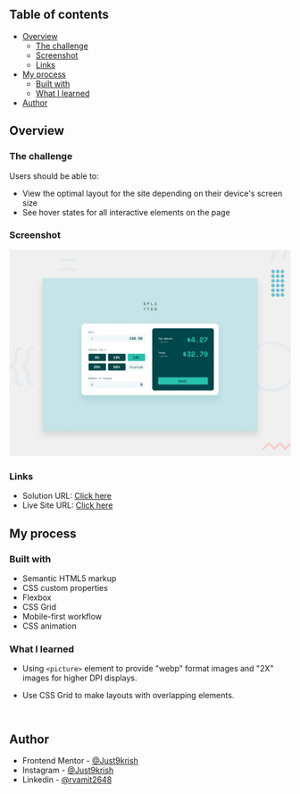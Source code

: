 ## Table of contents

- [Overview](#overview)
  - [The challenge](#the-challenge)
  - [Screenshot](#screenshot)
  - [Links](#links)
- [My process](#my-process)
  - [Built with](#built-with)
  - [What I learned](#What-I-learned)
- [Author](#author)

## Overview

### The challenge

Users should be able to:

- View the optimal layout for the site depending on their device's screen size
- See hover states for all interactive elements on the page

### Screenshot

![](https://github.com/Just9krish/Tip-Calculator-App/blob/3c826d71549106cbf084718fd8cb07308221ee05/design/desktop-preview.jpg)

### Links

- Solution URL: [Click here](https://github.com/Just9krish/Suite-Landing-Page)
- Live Site URL: [Click here](https://suite-landing-page-by-just9krish.netlify.app/)

## My process

### Built with

- Semantic HTML5 markup
- CSS custom properties
- Flexbox
- CSS Grid
- Mobile-first workflow
- CSS animation

### What I learned

- Using `<picture>` element to provide "webp" format images and "2X" images for higher DPI displays.

- Use CSS Grid to make layouts with overlapping elements.

```html

```

```css

```


## Author

- Frontend Mentor - [@Just9krish](https://www.frontendmentor.io/profile/Just9krish)
- Instagram - [@Just9krish](https://www.instagram.com/just9krish/)
- Linkedin - [@rvamit2648](https://linkedin.com/in/amit-vishwakarma-bb54b222a)
